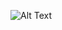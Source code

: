 ![Alt Text]([image_url](https://miro.medium.com/v2/resize:fit:828/format:webp/1*1OOzQKCLNPNEvKN4cTMmqQ.png)https://miro.medium.com/v2/resize:fit:828/format:webp/1*1OOzQKCLNPNEvKN4cTMmqQ.png)
